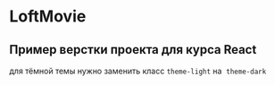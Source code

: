 # LoftMovie

## Пример верстки проекта для курса React

для тёмной темы нужно заменить класс `theme-light` на  `theme-dark`
